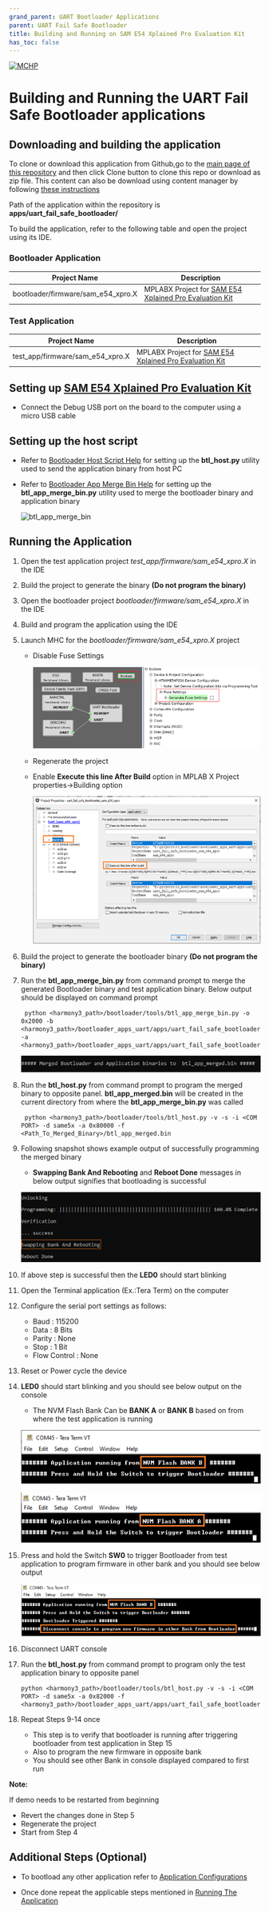 ```yaml
---
grand_parent: UART Bootloader Applications
parent: UART Fail Safe Bootloader
title: Building and Running on SAM E54 Xplained Pro Evaluation Kit
has_toc: false
---
```


[![MCHP](https://www.microchip.com/ResourcePackages/Microchip/assets/dist/images/logo.png)](https://www.microchip.com)

# Building and Running the UART Fail Safe Bootloader applications

## Downloading and building the application

To clone or download this application from Github,go to the [main page of this repository](https://github.com/Microchip-MPLAB-Harmony/bootloader_apps_uart) and then click Clone button to clone this repo or download as zip file. This content can also be download using content manager by following [these instructions](https://github.com/Microchip-MPLAB-Harmony/contentmanager/wiki)

Path of the application within the repository is **apps/uart_fail_safe_bootloader/**

To build the application, refer to the following table and open the project using its IDE.

### Bootloader Application

| Project Name      | Description                                    |
| ----------------- | ---------------------------------------------- |
| bootloader/firmware/sam_e54_xpro.X    | MPLABX Project for [SAM E54 Xplained Pro Evaluation Kit](https://www.microchip.com/developmenttools/ProductDetails/atsame54-xpro)|

### Test Application

| Project Name      | Description                                    |
| ----------------- | ---------------------------------------------- |
| test_app/firmware/sam_e54_xpro.X    | MPLABX Project for [SAM E54 Xplained Pro Evaluation Kit](https://www.microchip.com/developmenttools/ProductDetails/atsame54-xpro)|

## Setting up [SAM E54 Xplained Pro Evaluation Kit](https://www.microchip.com/developmenttools/ProductDetails/atsame54-xpro)

- Connect the Debug USB port on the board to the computer using a micro USB cable

## Setting up the host script

- Refer to [Bootloader Host Script Help](../../../tools/docs/readme_btl_host.md) for setting up the **btl_host.py** utility used to send the application binary from host PC

- Refer to [Bootloader App Merge Bin Help](../../../tools/docs/readme_btl_app_merge_bin.md) for setting up the **btl_app_merge_bin.py** utility used to merge the bootloader binary and application binary

    ![btl_app_merge_bin](../../../tools/docs/images/btl_app_merge_bin.png)

## Running the Application

1. Open the test application project *test_app/firmware/sam_e54_xpro.X* in the IDE
2. Build the project to generate the binary **(Do not program the binary)**
3. Open the bootloader project *bootloader/firmware/sam_e54_xpro.X* in the IDE
4. Build and program the application using the IDE

5. Launch MHC for the *bootloader/firmware/sam_e54_xpro.X* project
    - Disable Fuse Settings

        ![mhcSetting](./images/btl_fail_safe_update_test_app_config.png)

    - Regenerate the project

    - Enable **Execute this line After Build** option in MPLAB X Project properties->Building option

        ![buildOption](./images/btl_fail_safe_update_test_app_build.png)

6. Build the project to generate the bootloader binary **(Do not program the binary)**

7. Run the **btl_app_merge_bin.py** from command prompt to merge the generated Bootloader binary and test application binary. Below output should be displayed on command prompt

        python <harmony3_path>/bootloader/tools/btl_app_merge_bin.py -o 0x2000 -b <harmony3_path>/bootloader_apps_uart/apps/uart_fail_safe_bootloader/bootloader/firmware/sam_e54_xpro.X/dist/sam_e54_xpro/production/sam_e54_xpro.X.production.bin -a <harmony3_path>/bootloader_apps_uart/apps/uart_fail_safe_bootloader/test_app/firmware/sam_e54_xpro.X/dist/sam_e54_xpro/production/sam_e54_xpro.X.production.bin

    ![output](./images/btl_uart_fail_safe_app_merger_console.png)

8. Run the **btl_host.py** from command prompt to program the merged binary to opposite panel. **btl_app_merged.bin** will be created in the current directory from where the **btl_app_merge_bin.py** was called

        python <harmony3_path>/bootloader/tools/btl_host.py -v -s -i <COM PORT> -d same5x -a 0x80000 -f <Path_To_Merged_Binary>/btl_app_merged.bin

9. Following snapshot shows example output of successfully programming the merged binary
    - **Swapping Bank And Rebooting** and **Reboot Done** messages in below output signifies that bootloading is successful

    ![output](./images/btl_host_output.png)

10. If above step is successful then the **LED0** should start blinking
11. Open the Terminal application (Ex.:Tera Term) on the computer
12. Configure the serial port settings as follows:
    - Baud : 115200
    - Data : 8 Bits
    - Parity : None
    - Stop : 1 Bit
    - Flow Control : None

13. Reset or Power cycle the device
14. **LED0** should start blinking and you should see below output on the console
    - The NVM Flash Bank Can be **BANK A** or **BANK B** based on from where the test application is running

    ![output](./images/btl_uart_test_app_console_bank_b.png)

    ![output](./images/btl_uart_test_app_console_bank_a.png)

15. Press and hold the Switch **SW0** to trigger Bootloader from test application to program firmware in other bank and you should see below output

    ![output](./images/btl_uart_test_app_console_bank_b_trigger_bootloader.png)

16. Disconnect UART console
17. Run the **btl_host.py** from command prompt to program only the test application binary to opposite panel

        python <harmony3_path>/bootloader/tools/btl_host.py -v -s -i <COM PORT> -d same5x -a 0x82000 -f <harmony3_path>/bootloader_apps_uart/apps/uart_fail_safe_bootloader/test_app/firmware/sam_e54_xpro.X/dist/sam_e54_xpro/production/sam_e54_xpro.X.production.bin

18. Repeat Steps 9-14 once
    - This step is to verify that bootloader is running after triggering bootloader from test application in Step 15
    - Also to program the new firmware in opposite bank
    - You should see other Bank in console displayed compared to first run

**Note:**

If demo needs to be restarted from beginning
- Revert the changes done in Step 5
- Regenerate the project
- Start from Step 4

## Additional Steps (Optional)
- To bootload any other application refer to [Application Configurations](../../docs/readme_configure_application_sam.md)

- Once done repeat the applicable steps mentioned in [Running The Application](#running-the-application)
